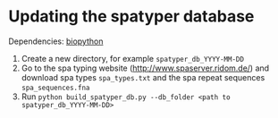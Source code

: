 # Updating the spatyper database

Dependencies: [biopython](https://biopython.org/)

1. Create a new directory, for example `spatyper_db_YYYY-MM-DD`
2. Go to the spa typing website (http://www.spaserver.ridom.de/) and download spa types `spa_types.txt` and the spa repeat sequences `spa_sequences.fna` 
3. Run `python build_spatyper_db.py --db_folder <path to spatyper_db_YYYY-MM-DD>`
